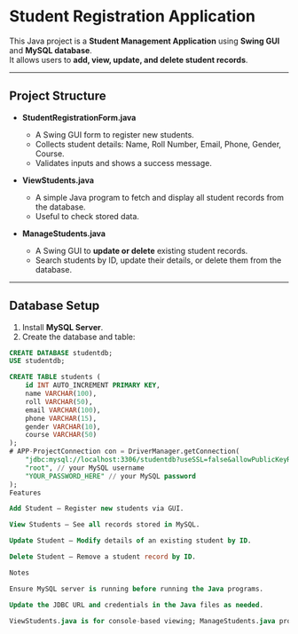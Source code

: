 # Student Registration Application

This Java project is a **Student Management Application** using **Swing GUI** and **MySQL database**.  
It allows users to **add, view, update, and delete student records**.

---

## Project Structure

- **StudentRegistrationForm.java**  
  - A Swing GUI form to register new students.  
  - Collects student details: Name, Roll Number, Email, Phone, Gender, Course.  
  - Validates inputs and shows a success message.  

- **ViewStudents.java**  
  - A simple Java program to fetch and display all student records from the database.  
  - Useful to check stored data.  

- **ManageStudents.java**  
  - A Swing GUI to **update or delete** existing student records.  
  - Search students by ID, update their details, or delete them from the database.  

---

## Database Setup

1. Install **MySQL Server**.  
2. Create the database and table:

```sql
CREATE DATABASE studentdb;
USE studentdb;

CREATE TABLE students (
    id INT AUTO_INCREMENT PRIMARY KEY,
    name VARCHAR(100),
    roll VARCHAR(50),
    email VARCHAR(100),
    phone VARCHAR(15),
    gender VARCHAR(10),
    course VARCHAR(50)
);
﻿# APP-ProjectConnection con = DriverManager.getConnection(
    "jdbc:mysql://localhost:3306/studentdb?useSSL=false&allowPublicKeyRetrieval=true&serverTimezone=UTC",
    "root", // your MySQL username
    "YOUR_PASSWORD_HERE" // your MySQL password
);
Features

Add Student – Register new students via GUI.

View Students – See all records stored in MySQL.

Update Student – Modify details of an existing student by ID.

Delete Student – Remove a student record by ID.

Notes

Ensure MySQL server is running before running the Java programs.

Update the JDBC URL and credentials in the Java files as needed.

ViewStudents.java is for console-based viewing; ManageStudents.java provides a GUI for updates/deletions.


